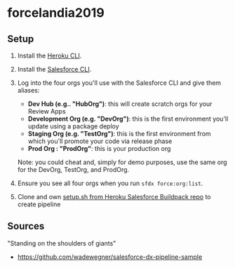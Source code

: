 # forcelandia2019

## Setup
1. Install the [Heroku CLI](https://devcenter.heroku.com/articles/heroku-cli).

1. Install the [Salesforce CLI](https://developer.salesforce.com/tools/sfdxcli).

1. Log into the four orgs you'll use with the Salesforce CLI and give them aliases:

    - **Dev Hub (e.g.. "HubOrg")**: this will create scratch orgs for your Review Apps
    - **Development Org (e.g. "DevOrg")**: this is the first environment you'll update using a package deploy
    - **Staging Org (e.g. "TestOrg")**: this is the first environment from which you'll promote your code via release phase
    - **Prod Org : "ProdOrg"**: this is your production org

    Note: you could cheat and, simply for demo purposes, use the same org for the DevOrg, TestOrg, and ProdOrg.

1. Ensure you see all four orgs when you run `sfdx force:org:list`.

1. Clone and own [setup.sh from Heroku Salesforce Buildpack repo](https://github.com/heroku/salesforce-buildpack/blob/master/scripts/setup.sh) to create pipeline

## Sources 
"Standing on the shoulders of giants"
* https://github.com/wadewegner/salesforce-dx-pipeline-sample